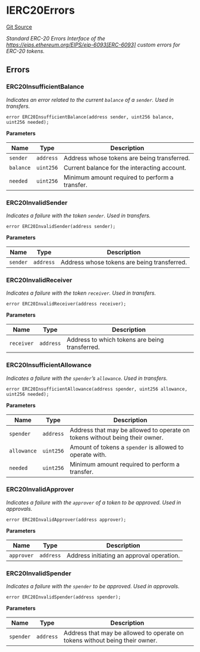 # IERC20Errors
[Git Source](https://github.com//Team3dVidyaGames/Contracts/blob/587f423f64ab56a242c28dfa0c3602ff1cc24292/src/contracts/flattened/flattened_TCGInventory.sol)

*Standard ERC-20 Errors
Interface of the https://eips.ethereum.org/EIPS/eip-6093[ERC-6093] custom errors for ERC-20 tokens.*


## Errors
### ERC20InsufficientBalance
*Indicates an error related to the current `balance` of a `sender`. Used in transfers.*


```solidity
error ERC20InsufficientBalance(address sender, uint256 balance, uint256 needed);
```

**Parameters**

|Name|Type|Description|
|----|----|-----------|
|`sender`|`address`|Address whose tokens are being transferred.|
|`balance`|`uint256`|Current balance for the interacting account.|
|`needed`|`uint256`|Minimum amount required to perform a transfer.|

### ERC20InvalidSender
*Indicates a failure with the token `sender`. Used in transfers.*


```solidity
error ERC20InvalidSender(address sender);
```

**Parameters**

|Name|Type|Description|
|----|----|-----------|
|`sender`|`address`|Address whose tokens are being transferred.|

### ERC20InvalidReceiver
*Indicates a failure with the token `receiver`. Used in transfers.*


```solidity
error ERC20InvalidReceiver(address receiver);
```

**Parameters**

|Name|Type|Description|
|----|----|-----------|
|`receiver`|`address`|Address to which tokens are being transferred.|

### ERC20InsufficientAllowance
*Indicates a failure with the `spender`’s `allowance`. Used in transfers.*


```solidity
error ERC20InsufficientAllowance(address spender, uint256 allowance, uint256 needed);
```

**Parameters**

|Name|Type|Description|
|----|----|-----------|
|`spender`|`address`|Address that may be allowed to operate on tokens without being their owner.|
|`allowance`|`uint256`|Amount of tokens a `spender` is allowed to operate with.|
|`needed`|`uint256`|Minimum amount required to perform a transfer.|

### ERC20InvalidApprover
*Indicates a failure with the `approver` of a token to be approved. Used in approvals.*


```solidity
error ERC20InvalidApprover(address approver);
```

**Parameters**

|Name|Type|Description|
|----|----|-----------|
|`approver`|`address`|Address initiating an approval operation.|

### ERC20InvalidSpender
*Indicates a failure with the `spender` to be approved. Used in approvals.*


```solidity
error ERC20InvalidSpender(address spender);
```

**Parameters**

|Name|Type|Description|
|----|----|-----------|
|`spender`|`address`|Address that may be allowed to operate on tokens without being their owner.|

